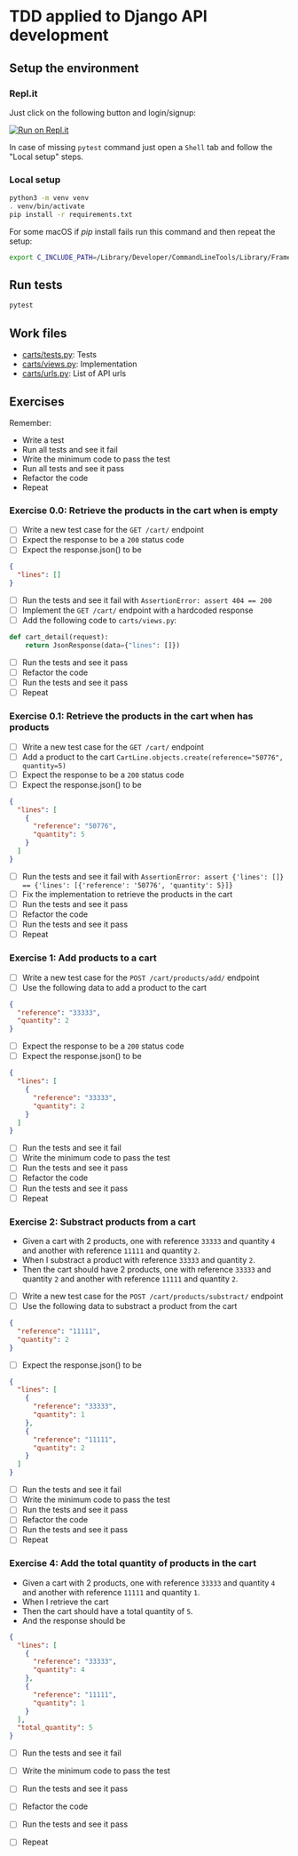 # TDD applied to Django API development

## Setup the environment

### Repl.it

Just click on the following button and login/signup:

[![Run on Repl.it](https://replit.com/badge/github/mercadona/workshop-tdd-django)](https://replit.com/new/github/mercadona/workshop-tdd-django)

In case of missing `pytest` command just open a `Shell` tab and follow the "Local setup" steps.

### Local setup

```bash
python3 -m venv venv
. venv/bin/activate 
pip install -r requirements.txt
```

For some macOS if _pip_ install fails run this command and then repeat the setup:

```bash
export C_INCLUDE_PATH=/Library/Developer/CommandLineTools/Library/Frameworks/Python3.framework/Versions/3.8/Headers
```

## Run tests

```bash
pytest
```

## Work files

- [carts/tests.py](carts/tests.py): Tests
- [carts/views.py](carts/views.py): Implementation
- [carts/urls.py](carts/urls.py): List of API urls

## Exercises

Remember:
- Write a test
- Run all tests and see it fail
- Write the minimum code to pass the test
- Run all tests and see it pass
- Refactor the code
- Repeat

### Exercise 0.0: Retrieve the products in the cart when is empty

- [ ] Write a new test case for the `GET /cart/` endpoint
- [ ] Expect the response to be a `200` status code
- [ ] Expect the response.json() to be 
```json
{
  "lines": []
}
```
- [ ] Run the tests and see it fail with `AssertionError: assert 404 == 200`
- [ ] Implement the `GET /cart/` endpoint with a hardcoded response
- [ ] Add the following code to `carts/views.py`:
```python
def cart_detail(request):
    return JsonResponse(data={"lines": []})
```
- [ ] Run the tests and see it pass
- [ ] Refactor the code
- [ ] Run the tests and see it pass
- [ ] Repeat

### Exercise 0.1: Retrieve the products in the cart when has products

- [ ] Write a new test case for the `GET /cart/` endpoint
- [ ] Add a product to the cart `CartLine.objects.create(reference="50776", quantity=5)`
- [ ] Expect the response to be a `200` status code
- [ ] Expect the response.json() to be 
```json
{
  "lines": [
    {
      "reference": "50776",
      "quantity": 5
    }
  ]
}
```
- [ ] Run the tests and see it fail with `AssertionError: assert {'lines': []} == {'lines': [{'reference': '50776', 'quantity': 5}]}`
- [ ] Fix the implementation to retrieve the products in the cart
- [ ] Run the tests and see it pass
- [ ] Refactor the code
- [ ] Run the tests and see it pass
- [ ] Repeat

### Exercise 1: Add products to a cart

- [ ] Write a new test case for the `POST /cart/products/add/` endpoint
- [ ] Use the following data to add a product to the cart
```json
{
  "reference": "33333",
  "quantity": 2
}
```
- [ ] Expect the response to be a `200` status code
- [ ] Expect the response.json() to be 
```json
{
  "lines": [
    {
      "reference": "33333",
      "quantity": 2
    }
  ]
}
```
- [ ] Run the tests and see it fail
- [ ] Write the minimum code to pass the test
- [ ] Run the tests and see it pass
- [ ] Refactor the code
- [ ] Run the tests and see it pass
- [ ] Repeat

### Exercise 2: Substract products from a cart

* Given a cart with 2 products, one with reference `33333` and quantity `4` and another with reference `11111` and quantity `2`.
* When I substract a product with reference `33333` and quantity `2`.
* Then the cart should have 2 products, one with reference `33333` and quantity `2` and another with reference `11111` and quantity `2`.

- [ ] Write a new test case for the `POST /cart/products/substract/` endpoint
- [ ] Use the following data to substract a product from the cart
```json
{
  "reference": "11111",
  "quantity": 2
}
```
- [ ] Expect the response.json() to be 
```json
{
  "lines": [
    {
      "reference": "33333",
      "quantity": 1
    },
    {
      "reference": "11111",
      "quantity": 2
    }
  ]
}
```

- [ ] Run the tests and see it fail
- [ ] Write the minimum code to pass the test
- [ ] Run the tests and see it pass
- [ ] Refactor the code
- [ ] Run the tests and see it pass
- [ ] Repeat

### Exercise 4: Add the total quantity of products in the cart

* Given a cart with 2 products, one with reference `33333` and quantity `4` and another with reference `11111` and quantity `1`.
* When I retrieve the cart
* Then the cart should have a total quantity of `5`.
* And the response should be
```json
{
  "lines": [
    {
      "reference": "33333",
      "quantity": 4
    },
    {
      "reference": "11111",
      "quantity": 1
    }
  ],
  "total_quantity": 5
}
```

- [ ] Run the tests and see it fail
- [ ] Write the minimum code to pass the test
- [ ] Run the tests and see it pass
- [ ] Refactor the code
- [ ] Run the tests and see it pass
- [ ] Repeat
 